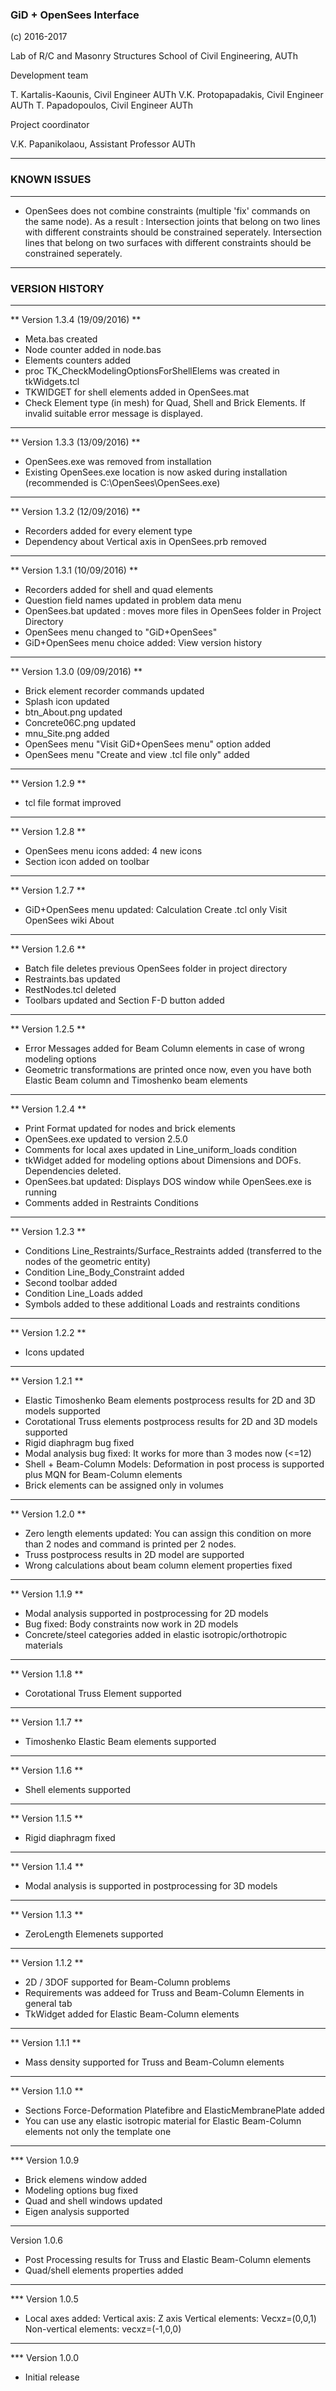 ### GiD + OpenSees Interface

(c) 2016-2017

Lab of R/C and Masonry Structures
School of Civil Engineering, AUTh

Development team

T. Kartalis-Kaounis, Civil Engineer AUTh
V.K. Protopapadakis, Civil Engineer AUTh
T. Papadopoulos, Civil Engineer AUTh

Project coordinator

V.K. Papanikolaou, Assistant Professor AUTh

---

### KNOWN ISSUES

---

- OpenSees does not combine constraints (multiple 'fix' commands on the same node). As a result :
   Intersection joints that belong on two lines with different constraints should be constrained seperately.
   Intersection lines that belong on two surfaces with different constraints should be constrained seperately.

---

### VERSION HISTORY

---

** Version 1.3.4 (19/09/2016) **

- Meta.bas created
- Node counter added in node.bas
- Elements counters added 
- proc TK_CheckModelingOptionsForShellElems was created in tkWidgets.tcl
- TKWIDGET for shell elements added in OpenSees.mat
- Check Element type (in mesh) for Quad, Shell and Brick Elements. If invalid suitable error message is displayed.

---

** Version 1.3.3 (13/09/2016) **

- OpenSees.exe was removed from installation
- Existing OpenSees.exe location is now asked during installation (recommended is C:\OpenSees\OpenSees.exe)

---

** Version 1.3.2 (12/09/2016) **

- Recorders added for every element type
- Dependency about Vertical axis in OpenSees.prb removed

---

** Version 1.3.1 (10/09/2016) **

- Recorders added for shell and quad elements
- Question field names updated in problem data menu
- OpenSees.bat updated : moves more files in OpenSees folder in Project Directory
- OpenSees menu changed to "GiD+OpenSees"
- GiD+OpenSees menu choice added: View version history

---

** Version 1.3.0 (09/09/2016) **

- Brick element recorder commands updated
- Splash icon updated
- btn_About.png updated
- Concrete06C.png updated
- mnu_Site.png added
- OpenSees menu "Visit GiD+OpenSees menu" option added
- OpenSees menu "Create and view .tcl file only" added

---

** Version 1.2.9 **

- tcl file format improved

---

** Version 1.2.8 **

- OpenSees menu icons added: 4 new icons
- Section icon added on toolbar

---

** Version 1.2.7 **

- GiD+OpenSees menu updated:
   Calculation
   Create .tcl only
   Visit OpenSees wiki
   About

---

** Version 1.2.6 **

- Batch file deletes previous OpenSees folder in project directory
- Restraints.bas updated
- RestNodes.tcl deleted
- Toolbars updated and Section F-D button added

---

** Version 1.2.5 **

- Error Messages added for Beam Column elements in case of wrong modeling options
- Geometric transformations are printed once now, even you have both Elastic Beam column and Timoshenko beam elements 

---

** Version 1.2.4 **

- Print Format updated for nodes and brick elements
- OpenSees.exe updated to version 2.5.0
- Comments for local axes updated in Line_uniform_loads condition
- tkWidget added for modeling options about Dimensions and DOFs. Dependencies deleted.
- OpenSees.bat updated: Displays DOS window while OpenSees.exe is running
- Comments added in Restraints Conditions

---

** Version 1.2.3 **

- Conditions Line_Restraints/Surface_Restraints added (transferred to the nodes of the geometric entity)
- Condition Line_Body_Constraint added
- Second toolbar added
- Condition Line_Loads added
- Symbols added to these additional Loads and restraints conditions

---

** Version 1.2.2 **

- Icons updated

---

** Version 1.2.1 **

- Elastic Timoshenko Beam elements postprocess results for 2D and 3D models supported
- Corotational Truss elements postprocess results for 2D and 3D models supported
- Rigid diaphragm bug fixed
- Modal analysis bug fixed: It works for more than 3 modes now (<=12)
- Shell + Beam-Column Models: Deformation in post process is supported plus MQN for Beam-Column elements
- Brick elements can be assigned only in volumes

---

** Version 1.2.0 **

- Zero length elements updated: You can assign this condition on more than 2 nodes and command is printed per 2 nodes.
- Truss postprocess results in 2D model are supported
- Wrong calculations about beam column element properties fixed

---

** Version 1.1.9 **

- Modal analysis supported in postprocessing for 2D models
- Bug fixed: Body constraints now work in 2D models
- Concrete/steel categories added in elastic isotropic/orthotropic materials

---

** Version 1.1.8 **

- Corotational Truss Element supported

---

** Version 1.1.7 **

- Timoshenko Elastic Beam elements supported

---

** Version 1.1.6 **

- Shell elements supported

---

** Version 1.1.5 **

- Rigid diaphragm fixed

---

** Version 1.1.4 **

- Modal analysis is supported in postprocessing for 3D models

---

** Version 1.1.3 **

- ZeroLength Elemenets supported

---

** Version 1.1.2 **

- 2D / 3DOF supported for Beam-Column problems
- Requirements was addeed for Truss and Beam-Column Elements in general tab
- TkWidget added for Elastic Beam-Column elements

---

** Version 1.1.1 **

- Mass density supported for Truss and Beam-Column elements

---

** Version 1.1.0 **

- Sections Force-Deformation Platefibre and ElasticMembranePlate added
- You can use any elastic isotropic material for Elastic Beam-Column elements not only the template one

---

*** Version 1.0.9

- Brick elemens window added
- Modeling options bug fixed
- Quad and shell windows updated
- Eigen analysis supported

---

Version 1.0.6

- Post Processing results for Truss and Elastic Beam-Column elements 
- Quad/shell elements properties added

---

*** Version 1.0.5

- Local axes added:
   Vertical axis: Z axis
   Vertical elements: Vecxz=(0,0,1)
   Non-vertical elements: vecxz=(-1,0,0)

---

*** Version 1.0.0

- Initial release



